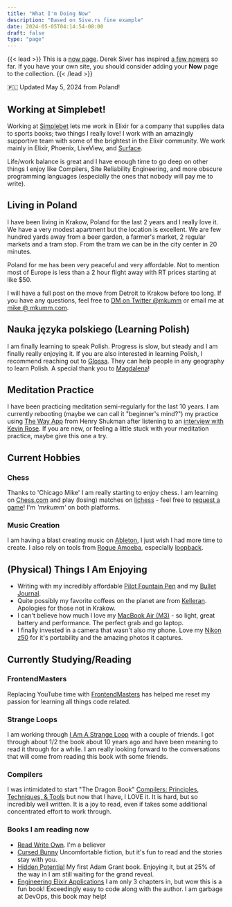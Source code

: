 ```yaml
---
title: "What I'm Doing Now"
description: "Based on Sive.rs fine example"
date: 2024-05-05T04:14:54-08:00
draft: false
type: "page"
---
```


{{< lead >}}
This is a [now page](https://nownownow.com/about). Derek Siver has inspired [a few nowers](https://nownownow.com/) so far. If you have your own site, you should consider adding your **Now** page to the collection.
{{< /lead >}}

:poland: Updated May 5, 2024 from Poland!

## Working at Simplebet!

Working at [Simplebet](https://www.simplebet.ai/) lets me work in Elixir for a company that supplies data to sports books; two things I really love! I work with an amazingly supportive team with some of the brightest in the Elixir community. We work mainly in Elixir, Phoenix, LiveView, and [Surface](https://surface-ui.org/).

Life/work balance is great and I have enough time to go deep on other things I enjoy like Compilers, Site Reliability Engineering, and more obscure programming languages (especially the ones that nobody will pay me to write).

## Living in Poland
I have been living in Krakow, Poland for the last 2 years and I really love it. We have a very modest apartment but the location is excellent. We are few hundred yards away from a beer garden, a farmer's market, 2 regular markets and a tram stop. From the tram we can be in the city center in 20 minutes.

Poland for me has been very peaceful and very affordable. Not to mention most of Europe is less than a 2 hour flight away with RT prices starting at like $50.

I will have a full post on the move from Detroit to Krakow before too long. If you have any questions, feel free to [DM on Twitter @mkumm](https://twitter.com/mkumm) or email me at [mike @ mkumm.com](mailto:mike@mkumm.com).


## Nauka języka polskiego (Learning Polish)

I am finally learning to speak Polish. Progress is slow, but steady and I am finally really enjoying it. If you are also interested in learning Polish, I recommend reaching out to [Glossa](https://e-polish.eu/polish-for-foreigners). They can help people in any geography to learn Polish. A special thank you to [Magdalena](https://e-polish.eu/en/polish_teachers_online/magdalena_wygladacz)!

## Meditation Practice

I have been practicing meditation semi-regularly for the last 10 years. I am currently rebooting (maybe we can call it "beginner's mind?") my practice using [The Way App](https://www.thewayapp.com/) from Henry Shukman after listening to an [interview with Kevin Rose](https://www.kevinrose.com/the-mysteriousunsolvable-zen-koans-henry-shukman-associate-master-of-sanbo-zen/). If you are new, or feeling a little stuck with your meditation practice, maybe give this one a try.

## Current Hobbies

### Chess

Thanks to 'Chicago Mike' I am really starting to enjoy chess. I am learning on [Chess.com](https://www.chess.com) and play (losing) matches on [lichess](https://lichess.org/) - feel free to [request a game](https://lichess.org/@/mrkumm)! I'm _'mrkumm'_ on both platforms.

### Music Creation

I am having a blast creating music on [Ableton](https://www.ableton.com/), I just wish I had more time to create. I also rely on tools from [Rogue Amoeba](https://rogueamoeba.com/), especially [loopback](https://rogueamoeba.com/loopback/).

## (Physical) Things I Am Enjoying

- Writing with my incredibly affordable [Pilot Fountain Pen](https://www.jetpens.com/Pilot-Metropolitan-Fountain-Pen-Black-Plain-Fine-Nib/pd/12075) and my [Bullet Journal](https://www.jetpens.com/Leuchtturm1917-Bullet-Journal-2nd-Edition-Medium-A5-Dark-Blue-Dotted/pd/36141).
- Quite possibly my favorite coffees on the planet are from [Kelleran](https://kellerancoffee.pl/). Apologies for those not in Krakow.
- I can't believe how much I love my [MacBook Air (M3)](https://www.apple.com/macbook-air/) - so light, great battery and performance. The perfect grab and go laptop.
- I finally invested in a camera that wasn't also my phone. Love my [Nikon z50](https://imaging.nikon.com/imaging/lineup/mirrorless/z_50/) for it's portability and the amazing photos it captures.

## Currently Studying/Reading

### FrontendMasters

Replacing YouTube time with [FrontendMasters](https://frontendmasters.com/) has helped me reset my passion for learning all things code related.

### Strange Loops

I am working through [I Am A Strange Loop](https://www.amazon.com/Am-Strange-Loop-Douglas-Hofstadter-ebook/dp/B004PYDBS0/) with a couple of friends. I got through about 1/2 the book about 10 years ago and have been meaning to read it through for a while. I am really looking forward to the conversations that will come from reading this book with some friends.

### Compilers

I was intimidated to start "The Dragon Book" [Compilers: Principles, Techniques, & Tools](https://www.amazon.com/Compilers-Principles-Techniques-Alfred-Aho-ebook/dp/B009TGD06W) but now that I have, I LOVE it. It is hard, but so incredibly well written. It is a joy to read, even if takes some additional concentrated effort to work through.

### Books I am reading now

- [Read Write Own](https://www.amazon.com/Read-Write-Own-Building-Internet-ebook/dp/B0C8FNFV38). I'm a believer
- [Cursed Bunny](https://www.amazon.com/Cursed-Bunny-Bora-Chung-ebook/dp/B0CLL1MSS1) Uncomfortable fiction, but it's fun to read and the stories stay with you.
- [Hidden Potential](https://www.amazon.com/Hidden-Potential-Science-Achieving-Greater-ebook/dp/B0C5LN1BCM) My first Adam Grant book. Enjoying it, but at 25% of the way in I am still waiting for the grand reveal.
- [Engineering Elixir Applications](https://pragprog.com/titles/beamops/engineering-elixir-applications/) I am only 3 chapters in, but wow this is a fun book! Exceedingly easy to code along with the author. I am garbage at DevOps, this book may help!
